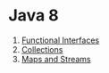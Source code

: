 # Java 8

1. [Functional Interfaces](https://github.com/mesurace/lambdas_java8/tree/master/Lambdas_java8/src/com/funtionalInterface)
2. [Collections](https://github.com/mesurace/lambdas_java8/tree/master/Lambdas_java8/src/com/collections)
3. [Maps and Streams](https://github.com/mesurace/lambdas_java8/tree/master/Lambdas_java8/src/com/streams)
